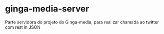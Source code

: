 ginga-media-server
==================

Parte servidora do projeto do Ginga-media, para realizar chamada ao twitter com rest in JSON
